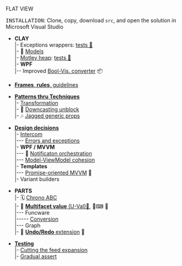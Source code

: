 
FLAT VIEW

<samp>INSTALLATION</samp>: Clone, copy, download `src`, and open the solution in Microsoft Visual Studio

+ **CLAY**\
|- Exceptions wrappers: [tests 🧪](src/TuttiFrutti/ExtensionsTests/Exceptions)\
|- 🌵 [Models](src/TuttiFrutti/AbcModels)\
|- [Motley heap](README+/decisions/README+/structs/motley_heap.md): [tests 🧪](src/TuttiFrutti/AbcStructTests/Heaps)\
|- **WPF**\
|-- Improved [Bool-Vis. converter](README+/snippets/wpf/bool2viz_improved.md) 📦

+ [**Frames**, **rules**, guidelines](README+/frames)

+ [**Patterns thru Techniques**](README+/techniques)\
|- [Transformation](README+/techniques/xform)\
|- 🎢 [Downcasting unblock](README+/techniques/README+/cs-unblock_downcast.md)\
|- 🎶 [Jagged generic props](README+/techniques/README+/cs-jagged_props.md)

+ [**Design decisions**](README+/decisions)\
|- [Intercom](README+/decisions/README+/intercom)\
|--- [Errors and exceptions](README+/decisions/README+/intercom/README+/errors)\
|- **WPF / MVVM**\
|--- 📢 [Notificaton orchestration](README+/decisions/README+/mvvm/mvvm-notification_orchestration.md)\
|--- [Model-ViewModel cohesion](README+/decisions/README+/mvvm/mvvm-vmodel_cohesion.md)\
|- **Templates**\
|--- [Promise-oriented MVVM](README+/decisions/README+/model_as_tasks.md) 🚧\
|- Variant builders

+ **PARTS**\
|- 🗓️ [Chrono ABC](README+/projects/AbcChrono)\
|- <a name="UVal"></a>💠 [**Multifacet value** (U-Val)📃](README+/projects/U-Val), 🧪⌨ 🔢\
|--- <a>Funcware</a>\
|----- <a href="src/TuttiFrutti/FuncStore.Convert">Conversion</a>\
|--- Graph\
|- 🔄 [**Undo/Redo** extension](README+/projects/Rvrs) 🚧

+ [**Testing**](README+/tests/)\
|- [Cutting the feed expansion](README+/tests/README+/prog_tests-cut_feeds.md)\
|- [Gradual assert](README+/tests/README+/unit_test-gradual_assert.md)
